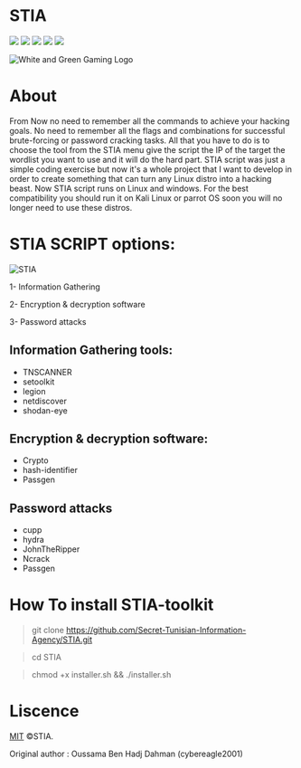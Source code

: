 # STIA

  <a target="_blank" href="LICENSE" title="License: MIT"><img src="https://img.shields.io/badge/License-MIT-blue.svg"></a>
  <a target="_blank" href="Version" title="Version"><img src="https://img.shields.io/badge/version-0.4-red"></a>
  <a target="_blank" href="Language" title="Language"><img src="https://img.shields.io/badge/language-python3-BLUE"></a>
  <a target="_blank" href="Language" title="Language"><img src="https://img.shields.io/badge/language-bash-GREEN"></a>
   <a target="_blank" href="LICENSE" title="License: MIT"><img src="https://img.shields.io/badge/OS-linux-red.svg"></a>
   
![White and Green Gaming Logo](https://user-images.githubusercontent.com/63789665/150534457-154853c7-00a2-4f03-88a5-acb05a52afbf.png)
# About

From Now no need to remember all the commands to achieve your hacking goals. No need to remember all the flags and combinations for successful brute-forcing or password cracking tasks. All that you have to do is to choose the tool from the STIA menu give the script the IP of the target the wordlist you want to use and it will do the hard part. STIA script was just a simple coding exercise but now it's a whole project that I want to develop in order to create something that can turn any Linux distro into a hacking beast. Now STIA script runs on Linux and windows. For the best compatibility you should run it on Kali Linux or parrot OS soon you will no longer need to use these distros.

# STIA SCRIPT options: 

![STIA](https://user-images.githubusercontent.com/63789665/150527452-9a8f872e-9f7b-4ad0-9825-c163c80caf50.png)




1- Information Gathering

2- Encryption & decryption software

3- Password attacks

## Information Gathering tools:

* TNSCANNER
* setoolkit
* legion
* netdiscover
* shodan-eye

## Encryption & decryption software:

* Crypto
* hash-identifier
* Passgen

## Password attacks

* cupp
* hydra
* JohnTheRipper
* Ncrack
* Passgen
# How To install STIA-toolkit

> git clone https://github.com/Secret-Tunisian-Information-Agency/STIA.git

> cd STIA

> chmod +x installer.sh && ./installer.sh


# Liscence 
[MIT](https://choosealicense.com/licenses/mit/) ©STIA.

Original author : Oussama Ben Hadj Dahman (cybereagle2001)
